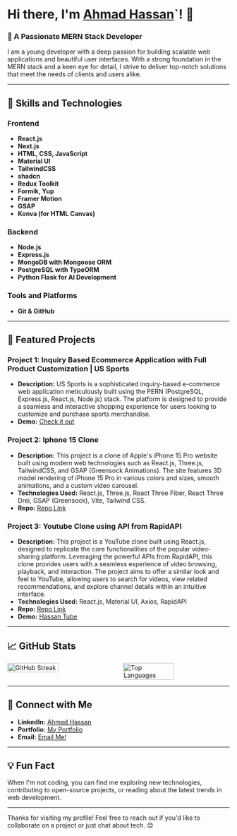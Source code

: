 # Hi there, I'm [Ahmad Hassan](https://ahmadhassandev.online)`! 👋

### 🌟 A Passionate MERN Stack Developer

I am a young developer with a deep passion for building scalable web applications and beautiful user interfaces. With a strong foundation in the MERN stack and a keen eye for detail, I strive to deliver top-notch solutions that meet the needs of clients and users alike.

---

## 🚀 Skills and Technologies

### Frontend
- **React.js**
- **Next.js**
- **HTML, CSS, JavaScript**
- **Material UI**
- **TailwindCSS**
- **shadcn**
- **Redux Toolkit**
- **Formik, Yup**
- **Framer Motion**
- **GSAP**
- **Konva (for HTML Canvas)**

### Backend
- **Node.js**
- **Express.js**
- **MongoDB with Mongoose ORM**
- **PostgreSQL with TypeORM**
- **Python Flask for AI Development**

### Tools and Platforms
- **Git & GitHub**

---

## 📌 Featured Projects

### Project 1: Inquiry Based Ecommerce Application with Full Product Customization | US Sports
- **Description:** US Sports is a sophisticated inquiry-based e-commerce web application meticulously built using the PERN (PostgreSQL, Express.js, React.js, Node.js) stack. The platform is designed to provide a seamless and interactive shopping experience for users looking to customize and purchase sports merchandise.
- **Demo:** [Check it out](https://umarsaith.com/)

### Project 2: Iphone 15 Clone
- **Description:** This project is a clone of Apple's iPhone 15 Pro website built using modern web technologies such as React.js, Three.js, TailwindCSS, and GSAP (Greensock Animations). The site features 3D model rendering of iPhone 15 Pro in various colors and sizes, smooth animations, and a custom video carousel.
- **Technologies Used:** React.js, Three.js, React Three Fiber, React Three Drei, GSAP (Greensock), Vite, Tailwind CSS.
- **Repo:** [Repo Link](https://github.com/AhmadCoderX/iphone-animated-website)

### Project 3: Youtube Clone using API from RapidAPI
- **Description:** This project is a YouTube clone built using React.js, designed to replicate the core functionalities of the popular video-sharing platform. Leveraging the powerful APIs from RapidAPI, this clone provides users with a seamless experience of video browsing, playback, and interaction. The project aims to offer a similar look and feel to YouTube, allowing users to search for videos, view related recommendations, and explore channel details within an intuitive interface.
- **Technologies Used:** React.js, Material UI, Axios, RapidAPI
- **Repo:** [Repo Link](https://github.com/AhmadCoderX/Hassan-Tube)
- **Demo:** [Hassan Tube](https://bright-muffin-b10fbc.netlify.app/)

---

## 📈 GitHub Stats

<div style="display: flex; justify-content: space-between; flex-wrap: wrap;">
  <img src="https://streak-stats.demolab.com/?user=AhmadCoderX" alt="GitHub Streak" style="width: 48%;"/>
  <img src="https://github-readme-stats.vercel.app/api/top-langs/?username=ahmadcoderx&layout=compact&theme=radical" alt="Top Languages" style="width: 48%;"/>
</div>

---

## 🔗 Connect with Me

- **LinkedIn:** [Ahmad Hassan](https://www.linkedin.com/in/ahmad-hassan-x/)
- **Portfolio:** [My Portfolio](https://ahmadhassandev.online)
- **Email:** [Email Me!](mailto:heyahmadhassan@gmail.com)

---


## 💡 Fun Fact

When I'm not coding, you can find me exploring new technologies, contributing to open-source projects, or reading about the latest trends in web development.

---

Thanks for visiting my profile! Feel free to reach out if you'd like to collaborate on a project or just chat about tech. 😊
